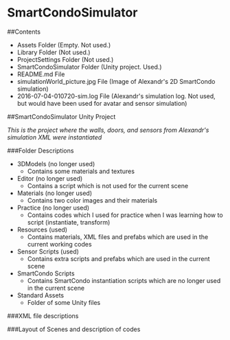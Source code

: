 # SmartCondoSimulator

##Contents

* Assets Folder (Empty. Not used.)
* Library Folder (Not used.)
* ProjectSettings Folder (Not used.)
* SmartCondoSimulator Folder (Unity project. Used.)
* README.md File
* simulationWorld_picture.jpg File (Image of Alexandr's 2D SmartCondo simulation)
* 2016-07-04-010720-sim.log File (Alexandr's simulation log. Not used, but would have been used for avatar and sensor simulation)

##SmartCondoSimulator Unity Project

*This is the project where the walls, doors, and sensors from Alexandr's simulation XML were instantiated*

###Folder Descriptions

* 3DModels (no longer used)
  * Contains some materials and textures 
* Editor (no longer used)
  * Contains a script which is not used for the current scene
* Materials (no longer used)
  * Contains two color images and their materials
* Practice (no longer used)
  * Contains codes which I used for practice when I was learning how to script (instantiate, transform)
* Resources (used)
  * Contains materials, XML files and prefabs which are used in the current working codes
* Sensor Scripts (used)
  * Contains extra scripts and prefabs which are used in the current scene
* SmartCondo Scripts
  * Contains SmartCondo instantiation scripts which are no longer used in the current scene
* Standard Assets
  * Folder of some Unity files

###XML file descriptions


###Layout of Scenes and description of codes



